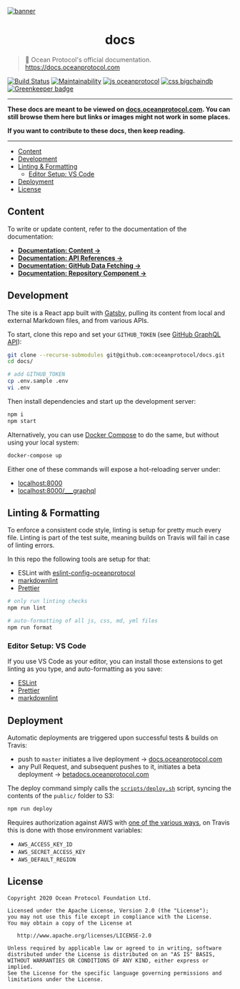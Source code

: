 [![banner](https://raw.githubusercontent.com/oceanprotocol/art/master/github/repo-banner%402x.png)](https://docs.oceanprotocol.com)

<h1 align="center">docs</h1>

> 🐍 Ocean Protocol's official documentation. https://docs.oceanprotocol.com

[![Build Status](https://travis-ci.com/oceanprotocol/docs.svg?token=3psqw6c8KMDqfdGQ2x6d&branch=master)](https://travis-ci.com/oceanprotocol/docs)
[![Maintainability](https://api.codeclimate.com/v1/badges/d39837421591f0bc2550/maintainability)](https://codeclimate.com/github/oceanprotocol/docs/maintainability)
[![js oceanprotocol](https://img.shields.io/badge/js-oceanprotocol-7b1173.svg)](https://github.com/oceanprotocol/eslint-config-oceanprotocol)
[![css bigchaindb](https://img.shields.io/badge/css-bigchaindb-39BA91.svg)](https://github.com/bigchaindb/stylelint-config-bigchaindb)
[![Greenkeeper badge](https://badges.greenkeeper.io/oceanprotocol/docs.svg?token=2757ede2de02f4679c4dfc6597a331a26f2f206fed53bfeb708c64cbe3d5f55f&ts=1541590505792)](https://greenkeeper.io/)

---

**These docs are meant to be viewed on [docs.oceanprotocol.com](https://docs.oceanprotocol.com). You can still browse them here but links or images might not work in some places.**

**If you want to contribute to these docs, then keep reading.**

---

- [Content](#content)
- [Development](#development)
- [Linting & Formatting](#linting--formatting)
  - [Editor Setup: VS Code](#editor-setup-vs-code)
- [Deployment](#deployment)
- [License](#license)

## Content

To write or update content, refer to the documentation of the documentation:

- [**Documentation: Content →**](docs/content.md)
- [**Documentation: API References →**](docs/apis.md)
- [**Documentation: GitHub Data Fetching →**](docs/github.md)
- [**Documentation: Repository Component →**](docs/repositories.md)

## Development

The site is a React app built with [Gatsby](https://www.gatsbyjs.org), pulling its content from local and external Markdown files, and from various APIs.

To start, clone this repo and set your `GITHUB_TOKEN` (see [GitHub GraphQL API](docs/github.md#GitHub-GraphQL-API)):

```bash
git clone --recurse-submodules git@github.com:oceanprotocol/docs.git
cd docs/

# add GITHUB_TOKEN
cp .env.sample .env
vi .env
```

Then install dependencies and start up the development server:

```bash
npm i
npm start
```

Alternatively, you can use [Docker Compose](https://docs.docker.com/compose/) to do the same, but without using your local system:

```bash
docker-compose up
```

Either one of these commands will expose a hot-reloading server under:

- [localhost:8000](http://localhost:8000)
- [localhost:8000/\_\_\_graphql](http://localhost:8000/___graphql)

## Linting & Formatting

To enforce a consistent code style, linting is setup for pretty much every file. Linting is part of the test suite, meaning builds on Travis will fail in case of linting errors.

In this repo the following tools are setup for that:

- ESLint with [eslint-config-oceanprotocol](https://github.com/oceanprotocol/eslint-config-oceanprotocol)
- [markdownlint](https://github.com/DavidAnson/markdownlint)
- [Prettier](https://prettier.io)

```bash
# only run linting checks
npm run lint

# auto-formatting of all js, css, md, yml files
npm run format
```

### Editor Setup: VS Code

If you use VS Code as your editor, you can install those extensions to get linting as you type, and auto-formatting as you save:

- [ESLint](https://marketplace.visualstudio.com/items?itemName=dbaeumer.vscode-eslint)
- [Prettier](https://marketplace.visualstudio.com/items?itemName=esbenp.prettier-vscode)
- [markdownlint](https://marketplace.visualstudio.com/items?itemName=DavidAnson.vscode-markdownlint)

## Deployment

Automatic deployments are triggered upon successful tests & builds on Travis:

- push to `master` initiates a live deployment
  → [docs.oceanprotocol.com](https://docs.oceanprotocol.com)
- any Pull Request, and subsequent pushes to it, initiates a beta deployment
  → [betadocs.oceanprotocol.com](https://betadocs.oceanprotocol.com)

The deploy command simply calls the [`scripts/deploy.sh`](scripts/deploy.sh) script, syncing the contents of the `public/` folder to S3:

```bash
npm run deploy
```

Requires authorization against AWS with [one of the various ways](https://docs.aws.amazon.com/sdk-for-javascript/v2/developer-guide/setting-credentials-node.html), on Travis this is done with those environment variables:

- `AWS_ACCESS_KEY_ID`
- `AWS_SECRET_ACCESS_KEY`
- `AWS_DEFAULT_REGION`

## License

```text
Copyright 2020 Ocean Protocol Foundation Ltd.

Licensed under the Apache License, Version 2.0 (the "License");
you may not use this file except in compliance with the License.
You may obtain a copy of the License at

   http://www.apache.org/licenses/LICENSE-2.0

Unless required by applicable law or agreed to in writing, software
distributed under the License is distributed on an "AS IS" BASIS,
WITHOUT WARRANTIES OR CONDITIONS OF ANY KIND, either express or implied.
See the License for the specific language governing permissions and
limitations under the License.
```

